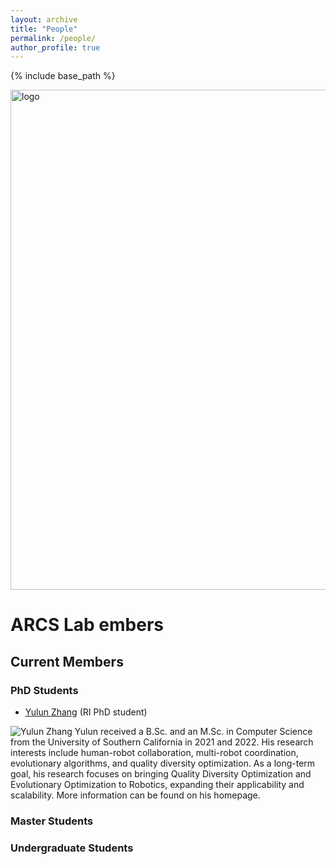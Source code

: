 ```yaml
---
layout: archive
title: "People"
permalink: /people/
author_profile: true
---
```


{% include base_path %}

<img src="https://jiaoyangli.me/images/logo-white-background.png" title="logo" width="800pt" alt="logo"/>

# ARCS Lab embers
## Current Members
### PhD Students
- [Yulun Zhang](https://yulunzhang.net/) (RI PhD student)
<img src="https://jiaoyangli.me/images/yulunzhang.jpg" tyle="float:left;width:100pt;padding-right:10px;"  alt="Yulun Zhang"/>
Yulun received a B.Sc. and an M.Sc. in Computer Science from the University of Southern California in 2021 and 2022. His research interests include human-robot collaboration, multi-robot coordination, evolutionary algorithms, and quality diversity optimization. As a long-term goal, his research focuses on bringing Quality Diversity Optimization and Evolutionary Optimization to Robotics, expanding their applicability and scalability. More information can be found on his homepage.

### Master Students
### Undergraduate Students
